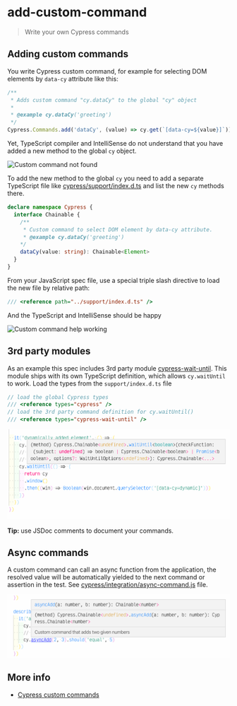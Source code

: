 # add-custom-command
> Write your own Cypress commands

## Adding custom commands

You write Cypress custom command, for example for selecting DOM elements by `data-cy` attribute like this:

```js
/**
 * Adds custom command "cy.dataCy" to the global "cy" object
 *
 * @example cy.dataCy('greeting')
 */
Cypress.Commands.add('dataCy', (value) => cy.get(`[data-cy=${value}]`))
```

Yet, TypeScript compiler and IntelliSense do not understand that you have added a new method to the global `cy` object.

![Custom command not found](images/custom-command-not-found.png)

To add the new method to the global `cy` you need to add a separate TypeScript file like [cypress/support/index.d.ts](cypress/support/index.d.ts) and list the new `cy` methods there.

```ts
declare namespace Cypress {
  interface Chainable {
    /**
     * Custom command to select DOM element by data-cy attribute.
     * @example cy.dataCy('greeting')
    */
    dataCy(value: string): Chainable<Element>
  }
}
```

From your JavaScript spec file, use a special triple slash directive to load the new file by relative path:

```js
/// <reference path="../support/index.d.ts" />
```

And the TypeScript and IntelliSense should be happy

![Custom command help working](images/custom-command-found.png)

## 3rd party modules

As an example this spec includes 3rd party module [cypress-wait-until](https://github.com/NoriSte/cypress-wait-until). This module ships with its own TypeScript definition, which allows `cy.waitUntil` to work. Load the types from the `support/index.d.ts` file

```js
// load the global Cypress types
/// <reference types="cypress" />
// load the 3rd party command definition for cy.waitUntil()
/// <reference types="cypress-wait-until" />
```

![IntelliSense for cy.waitUntil command](images/wait-until.png)

**Tip:** use JSDoc comments to document your commands.

## Async commands

A custom command can call an async function from the application, the resolved value will be automatically yielded to the next command or assertion in the test. See [cypress/integration/async-command.js](cypress/integration/async-command.js) file.

![Async add custom command](images/async-add.png)

## More info

- [Cypress custom commands](https://on.cypress.io/custom-commands)
